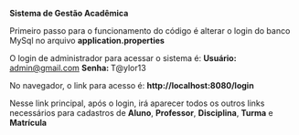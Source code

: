 <b>Sistema de Gestão Acadêmica</b>

Primeiro passo para o funcionamento do código é alterar o login do banco MySql no arquivo <b>application.properties</b>

O login de administrador para acessar o sistema é:
<b>Usuário: </b> admin@gmail.com
<b>Senha: </b> T@ylor13

No navegador, o link para acesso é:
<b>http://localhost:8080/login</b>

Nesse link principal, após o login, irá aparecer todos os outros links necessários para cadastros de <b>Aluno</b>, <b>Professor</b>, <b>Disciplina</b>, <b>Turma</b> e <b>Matrícula</b>
